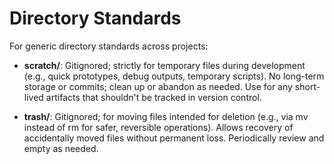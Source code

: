 # Directory Standards

For generic directory standards across projects:

- **scratch/**: Gitignored; strictly for temporary files during development (e.g., quick prototypes, debug outputs, temporary scripts). No long-term storage or commits; clean up or abandon as needed. Use for any short-lived artifacts that shouldn't be tracked in version control.

- **trash/**: Gitignored; for moving files intended for deletion (e.g., via mv instead of rm for safer, reversible operations). Allows recovery of accidentally moved files without permanent loss. Periodically review and empty as needed.